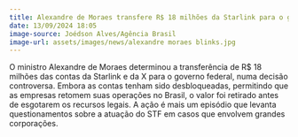 ```yaml
---
title: Alexandre de Moraes transfere R$ 18 milhões da Starlink para o governo em ação polêmica
date: 13/09/2024 18:05
image-source: Joédson Alves/Agência Brasil
image-url: assets/images/news/alexandre moraes blinks.jpg
---
```


O ministro Alexandre de Moraes determinou a transferência de R$ 18 milhões das contas da Starlink e da X para o governo federal, numa decisão controversa. Embora as contas tenham sido desbloqueadas, permitindo que as empresas retomem suas operações no Brasil, o valor foi retirado antes de esgotarem os recursos legais. A ação é mais um episódio que levanta questionamentos sobre a atuação do STF em casos que envolvem grandes corporações.